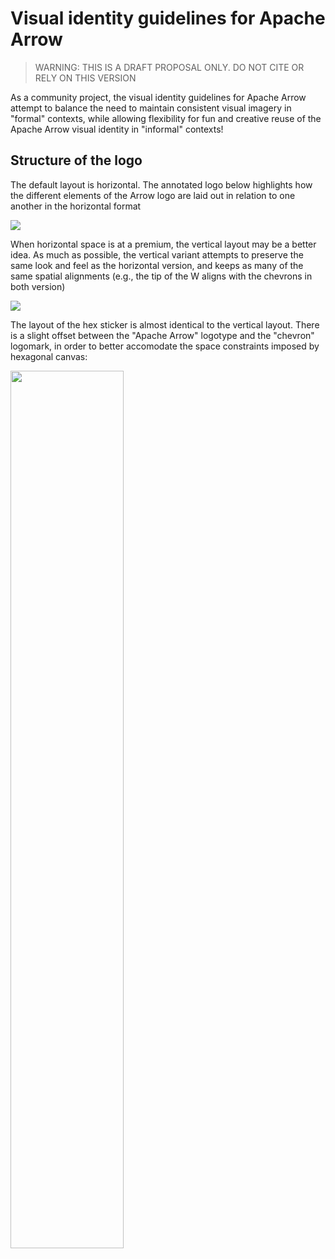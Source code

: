 
# Visual identity guidelines for Apache Arrow

> WARNING: THIS IS A DRAFT PROPOSAL ONLY. DO NOT CITE OR RELY ON THIS VERSION

As a community project, the visual identity guidelines for Apache Arrow attempt to balance the need to maintain consistent visual imagery in "formal" contexts, while allowing flexibility for fun and creative reuse of the Apache Arrow visual identity in "informal" contexts! 

## Structure of the logo

The default layout is horizontal. The annotated logo below highlights how the different elements of the Arrow logo are laid out in relation to one another in the horizontal format

![](horizontal-logo-spacing.png)

When horizontal space is at a premium, the vertical layout may be a better idea. As much as possible, the vertical variant attempts to preserve the same look and feel as the horizontal version, and keeps as many of the same spatial alignments (e.g., the tip of the W aligns with the chevrons in both version)

![](vertical-logo-spacing.png)

The layout of the hex sticker is almost identical to the vertical layout. There is a slight offset between the "Apache Arrow" logotype and the "chevron" logomark, in order to better accomodate the space constraints imposed by hexagonal canvas:

<img src="hex-sticker-spacing.png" width="60%">
